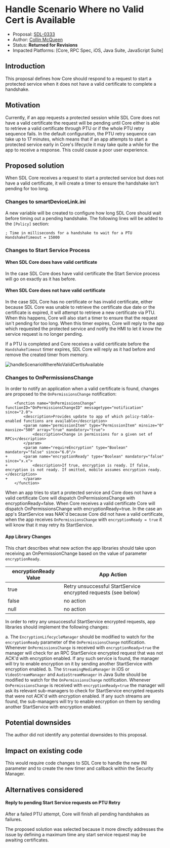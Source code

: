 # Handle Scenario Where no Valid Cert is Available

* Proposal: [SDL-0333](0333-handle-scenario-where-no-valid-cert-is-available.md)
* Author: [Collin McQueen](https://github.com/iCollin)
* Status: **Returned for Revisions**
* Impacted Platforms: [Core, RPC Spec, iOS, Java Suite, JavaScript Suite]

## Introduction
This proposal defines how Core should respond to a request to start a protected service when it does not have a valid certificate to complete a handshake.

## Motivation
Currently, if an app requests a protected session while SDL Core does not have a valid certificate the request will be pending until Core either is able to retrieve a valid certificate through PTU or if the whole PTU retry sequence fails. In the default configuration, the PTU retry sequence can take up to 17 minutes, which means that if an app attempts to start a protected service early in Core's lifecycle it may take quite a while for the app to receive a response. This could cause a poor user experience.

## Proposed solution
When SDL Core receives a request to start a protected service but does not have a valid certificate, it will create a timer to ensure the handshake isn't pending for too long.

### Changes to smartDeviceLink.ini
A new variable will be created to configure how long SDL Core should wait before timing out a pending handshake.
The following lines will be added to the `[Policy]` section:
```
; Time in milliseconds for a handshake to wait for a PTU
HandshakeTimeout = 15000
```

### Changes to Start Service Process

#### When SDL Core does have valid certificate
In the case SDL Core does have valid certificate the Start Service process will go on exactly as it has before.

#### When SDL Core does not have valid certificate
In the case SDL Core has no certificate or has invalid certificate, either because SDL Core was unable to retrieve the certificate due date or the certificate is expired, it will attempt to retrieve a new certificate via PTU. When this happens, Core will also start a timer to ensure that the request isn't pending for too long. When this timer expires, Core will reply to the app which requested the protected service and notify the HMI to let it know the service request is no longer pending.

If a PTU is completed and Core receives a valid certificate before the `HandshakeTimeout` timer expires, SDL Core will reply as it had before and remove the created timer from memory.

![handleScenarioWhereNoValidCertIsAvailable](https://user-images.githubusercontent.com/12716076/117061498-4a15c000-acf0-11eb-9907-ebc733d236ba.png)

### Changes to OnPermissionsChange
In order to notify an application when a valid certificate is found, changes are proposed to the `OnPermissionsChange` notification:

```
    <function name="OnPermissionsChange" functionID="OnPermissionsChangeID" messagetype="notification" since="2.0">
        <description>Provides update to app of which policy-table-enabled functions are available</description>
        <param name="permissionItem" type="PermissionItem" minsize="0" maxsize="500" array="true" mandatory="true">
            <description>Change in permissions for a given set of RPCs</description>
        </param>
        <param name="requireEncryption" type="Boolean" mandatory="false" since="6.0"/>
+       <param name="encryptionReady" type="Boolean" mandatory="false" since="x.x">
+           <description>If true, encryption is ready. If false, encryption is not ready. If omitted, mobile assumes encryption ready.</description>
+       </param>
    </function>
```

When an app tries to start a protected service and Core does not have a valid certificate Core will dispatch OnPermissionsChange with encryptionReady=false. When Core receives a valid certificate Core will dispatch OnPermissionsChange with encryptionReady=true. In the case an app's StartService was NAK'd because Core did not have a valid certificate, when the app receives `OnPermissionsChange` with `encryptionReady = true` it will know that it may retry its StartService.

#### App Library Changes

This chart describes what new action the app libraries should take upon receiving an OnPermissionChange based on the value of parameter `encryptionReady`.

|encryptionReady Value|App Action|
|--|--|
|true|Retry unsuccessful StartService encrypted requests (see below)|
|false|no action|
|null|no action|

In order to retry any unsuccessful StartService encrypted requests, app libraries should implement the following changes:

a. The `EncryptionLifecycleManager` should be modified to watch for the `encryptionReady` parameter of the `OnPermissionsChange` notification. Whenever `OnPermissionsChange` is received with `encryptionReady=true` the manager will check for an RPC StartService encrypted request that was not ACK'd with encryption enabled. If any such service is found, the manager will try to enable encryption on it by sending another StartService with encryption enabled.
b. The `StreamingMediaManager` in iOS or `VideoStreamManager` and `AudioStreamManager` in Java Suite should be modified to watch for the `OnPermissionsChange` notification. Whenever `OnPermissionsChange` is received with `encryptionReady=true` the manager will ask its relevant sub-managers to check for StartService encrypted requests that were not ACK'd with encryption enabled. If any such streams are found, the sub-managers will try to enable encryption on them by sending another StartService with encryption enabled.

## Potential downsides
The author did not identify any potential downsides to this proposal.

## Impact on existing code
This would require code changes to SDL Core to handle the new INI parameter and to create the new timer and callback within the Security Manager.

## Alternatives considered

#### Reply to pending Start Service requests on PTU Retry

After a failed PTU attempt, Core will finish all pending handshakes as failures.

The proposed solution was selected because it more directly addresses the issue by defining a maximum time any start service request may be awaiting certificates.
